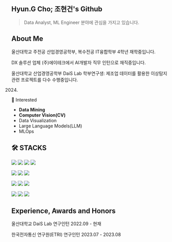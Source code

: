## Hyun.G Cho; 조현건's Github
> Data Analyst, ML Engineer 분야에 관심을 가지고 있습니다.
## About Me
울산대학교 주전공 산업경영공학부, 복수전공 IT융합학부 4학년 재학중입니다.

DX 솔루션 업체 (주)에이테크에서 AI개발자 직무 인턴으로 재직중입니다.  

울산대학교 산업경영공학부 DaiS Lab 학부연구생: 제조업 데이터를 활용한 이상탐지 관련 프로젝트를 다수 수행중입니다.

2024. 
📌 Interested
- **Data Mining**
- **Computer Vision(CV)**
- Data Visualization
- Large Language Models(LLM)
- MLOps


## 🛠 STACKS
![](https://img.shields.io/badge/Python-3776AB?style=flat-square&logo=Python&logoColor=white)
![](https://img.shields.io/badge/C-A8B9CC?style=flat-square&logo=C&logoColor=black)
![](https://img.shields.io/badge/JAVA-007396?style=flat-square&logo=java&logoColor=white)
![](https://img.shields.io/badge/HTML5-E34F26?style=flat-square&logo=HTML5&logoColor=white)


![](https://img.shields.io/badge/Pytorch-EE4C2C?style=flat-square&logo=Pytorch&logoColor=white)
![](https://img.shields.io/badge/Tensorflow-FF6F00?style=flat-square&logo=Tensorflow&logoColor=white)
![](https://img.shields.io/badge/FastAPI-009688?style=flat-square&logo=FastAPI&logoColor=white)


![](https://img.shields.io/badge/Linux-FCC624?style=flat-square&logo=Linux&logoColor=black)
![](https://img.shields.io/badge/Docker-2496ED?style=flat-square&logo=Docker&logoColor=white)
![](https://img.shields.io/badge/VSCode-007ACC?style=flat-square&logo=VisualStudioCode&logoColor=white)

![](https://img.shields.io/badge/Notion-000000?style=flat-square&logo=Notion&logoColor=white)
![](https://img.shields.io/badge/Discord-5865F2?style=flat-square&logo=Discord&logoColor=white)
![](https://img.shields.io/badge/Slack-4A154B?style=flat-square&logo=Slack&logoColor=white)

## Experience, Awards and Honors
울산대학교 DaiS Lab 연구인턴 2022.09 - 현재

한국전자통신 연구원(ETRI) 연구인턴 2023.07 - 2023.08


